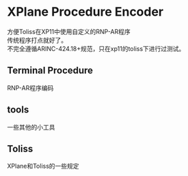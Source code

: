 # XPlane Procedure Encoder
方便Toliss在XP11中使用自定义的RNP-AR程序\
传统程序打点就好了。\
不完全遵循ARINC-424.18+规范，只在xp11的toliss下进行过测试。
## Terminal Procedure
RNP-AR程序编码
## tools
一些其他的小工具
## Toliss
XPlane和Toliss的一些规定


